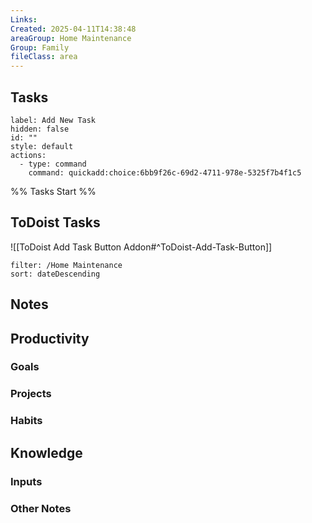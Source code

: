 ```yaml
---
Links: 
Created: 2025-04-11T14:38:48
areaGroup: Home Maintenance
Group: Family
fileClass: area
---
```


## Tasks

```meta-bind-button
label: Add New Task
hidden: false
id: ""
style: default
actions:
  - type: command
    command: quickadd:choice:6bb9f26c-69d2-4711-978e-5325f7b4f1c5
```

%% Tasks Start %%

## ToDoist Tasks
![[ToDoist Add Task Button Addon#^ToDoist-Add-Task-Button]]
```todoist
filter: /Home Maintenance
sort: dateDescending
```

## Notes

## Productivity

### Goals

<!-- Deprecated query: #goal tag being removed. Replace with field:: type = "goal"
```dataview
table Status
FROM #goal AND [[]] AND !"Hidden"
WHERE icontains(file.frontmatter.Area, this.file.name)
SORT Created asc
``` -->

### Projects

<!-- Deprecated query: #project tag being removed. Replace with field:: type = "project"
```dataview
table Status
FROM #project AND [[]] AND !"Hidden"
WHERE icontains(file.frontmatter.Area, this.file.name)
SORT Created asc
``` -->

### Habits

<!-- Deprecated query: #habit tag being removed. Replace with field:: type = "habit"
```dataview
table Status, Frequency, HabitGroup, Goal
FROM #habitNote AND [[]] AND !"Hidden"
WHERE icontains(file.frontmatter.Area, this.file.name)
SORT Created asc
``` -->

## Knowledge

### Inputs

<!-- Deprecated query: #input tag being removed. Replace with field:: type = "input"
```dataview
table Status, Author
FROM  #input AND [[]] AND !"Hidden"
SORT file.mtime desc
``` -->

### Other Notes

<!-- Deprecated query: #project tag being removed. Replace with field:: type = "project"
```dataview
table Created
FROM [[]] AND !#project AND !#input AND !"Hidden"
SORT file.mtime desc
``` -->
